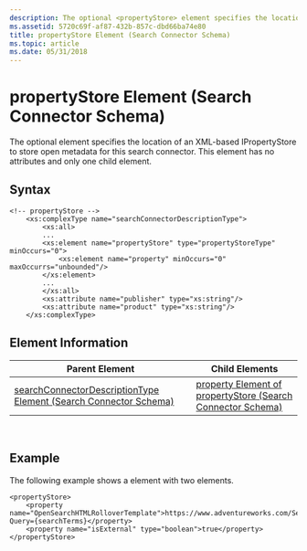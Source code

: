 ```yaml
---
description: The optional <propertyStore> element specifies the location of an XML-based IPropertyStore to store open metadata for this search connector. This element has no attributes and only one child element.
ms.assetid: 5720c69f-af87-432b-857c-dbd66ba74e80
title: propertyStore Element (Search Connector Schema)
ms.topic: article
ms.date: 05/31/2018
---
```


# propertyStore Element (Search Connector Schema)

The optional <propertyStore> element specifies the location of an XML-based IPropertyStore to store open metadata for this search connector. This element has no attributes and only one child element.

## Syntax


```
<!-- propertyStore -->
    <xs:complexType name="searchConnectorDescriptionType">
        <xs:all>
        ...
        <xs:element name="propertyStore" type="propertyStoreType" minOccurs="0">
            <xs:element name="property" minOccurs="0" maxOccurrs="unbounded"/>
        </xs:element>
        ...
        </xs:all>
        <xs:attribute name="publisher" type="xs:string"/>
        <xs:attribute name="product" type="xs:string"/>
    </xs:complexType>
```



## Element Information



| Parent Element                                                                                                   | Child Elements                                                                                            |
|------------------------------------------------------------------------------------------------------------------|-----------------------------------------------------------------------------------------------------------|
| [searchConnectorDescriptionType Element (Search Connector Schema)](search-schema-searchconnectordescription.md) | [property Element of propertyStore (Search Connector Schema)](search-schema-sconn-propstore-property.md) |



 

## Example

The following example shows a <propertyStore> element with two <property> elements.


```
<propertyStore>
    <property name="OpenSearchHTMLRolloverTemplate">https://www.adventureworks.com/Search/?Query={searchTerms}</property>
    <property name="isExternal" type="boolean">true</property>
</propertyStore>
```



 

 



